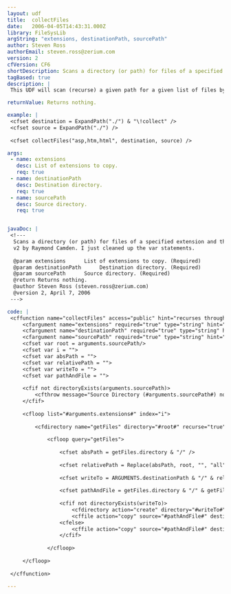 ```yaml
---
layout: udf
title:  collectFiles
date:   2006-04-05T14:43:31.000Z
library: FileSysLib
argString: "extensions, destinationPath, sourcePath"
author: Steven Ross
authorEmail: steven.ross@zerium.com
version: 2
cfVersion: CF6
shortDescription: Scans a directory (or path) for files of a specified extension and then copies them to the path you specify.
tagBased: true
description: |
 This UDF will scan (recurse) a given path for a given list of files by extension and then copy them to the path you specify.

returnValue: Returns nothing.

example: |
 <cfset destination = ExpandPath("./") & "\!collect" />
 <cfset source = ExpandPath("./") />
 
 <cfset collectFiles("asp,htm,html", destination, source) />

args:
 - name: extensions
   desc: List of extensions to copy.
   req: true
 - name: destinationPath
   desc: Destination directory.
   req: true
 - name: sourcePath
   desc: Source directory.
   req: true


javaDoc: |
 <!---
  Scans a directory (or path) for files of a specified extension and then copies them to the path you specify.
  v2 by Raymond Camden. I just cleaned up the var statements.
  
  @param extensions      List of extensions to copy. (Required)
  @param destinationPath      Destination directory. (Required)
  @param sourcePath      Source directory. (Required)
  @return Returns nothing. 
  @author Steven Ross (steven.ross@zerium.com) 
  @version 2, April 7, 2006 
 --->

code: |
 <cffunction name="collectFiles" access="public" hint="recurses through a directory and collects the file types you want then outputs to another directory" returnType="void">
     <cfargument name="extensions" required="true" type="string" hint="The extensions you want to gather up csv (list) format ex:(asp,cfm,jsp) ">
     <cfargument name="destinationPath" required="true" type="string" hint="absolute path to storage directory">
     <cfargument name="sourcePath" required="true" type="string" hint="absolute path to source directory">
     <cfset var root = arguments.sourcePath/>
     <cfset var i = "">
     <cfset var absPath = "">
     <cfset var relativePath = "">
     <cfset var writeTo = "">
     <cfset var pathAndFile = "">
     
     <cfif not directoryExists(arguments.sourcePath)>
         <cfthrow message="Source Directory (#arguments.sourcePath#) not found" detail="You didn't pass in a valid source directory, check the path and try again.">
     </cfif>
     
     <cfloop list="#arguments.extensions#" index="i">
         
         <cfdirectory name="getFiles" directory="#root#" recurse="true" filter="*.#i#">
     
             <cfloop query="getFiles">
                 
                 <cfset absPath = getFiles.directory & "/" />
                 
                 <cfset relativePath = Replace(absPath, root, "", "all") />
                 
                 <cfset writeTo = ARGUMENTS.destinationPath & "/" & relativePath>
                 
                 <cfset pathAndFile = getFiles.directory & "/" & getFiles.name />
                 
                 <cfif not directoryExists(writeTo)>
                     <cfdirectory action="create" directory="#writeTo#">
                     <cffile action="copy" source="#pathAndFile#" destination="#writeTo#">
                 <cfelse>
                     <cffile action="copy" source="#pathAndFile#" destination="#writeTo#">
                 </cfif>
                 
             </cfloop>
             
     </cfloop>
 
 </cffunction>

---
```


